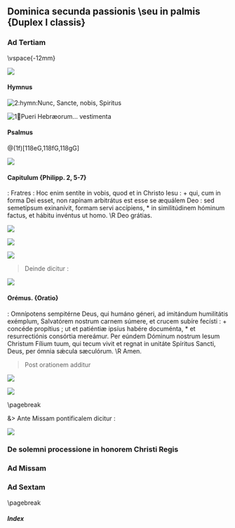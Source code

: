 ## Dominica secunda passionis \\seu in palmis <Dominica II Passionis> {Duplex I classis}

### Ad Tertiam

\vspace{-12mm}

![](Deus_in_adiutorium)

#### Hymnus

![2:hymn:Nunc, Sancte, nobis, Spiritus](Nunc_Sancte)

![1:ant:Pueri Hebræorum… vestimenta](Pueri_Hebraeorum_vestimenta)

#### Psalmus

@(1f)[118eG,118fG,118gG]

![](Pueri_Hebraeorum_vestimenta.ant)

#### Capitulum {Philipp. 2, 5-7}

: Fratres : Hoc enim sentíte in vobis, quod et in Christo Iesu : +
qui, cum in forma Dei esset, non rapínam arbitrátus est esse se æquálem Deo :
sed semetípsum exinanívit, formam servi accípiens, \*
in similitúdinem hóminum factus, et hábitu invéntus ut homo.
\R Deo grátias.

![](erue_a_framea)

![](kyrie_eleison)

![](pater_noster_secreto)

> Deinde dicitur :

![](dominus_vobiscum)

#### Orémus. {Oratio}

: Omnípotens sempitérne Deus, qui humáno géneri,
ad imitándum humilitátis exémplum, Salvatórem nostrum carnem súmere,
et crucem subíre fecísti : + concéde propítius ; ut et patiéntiæ ipsíus habére documénta, \*
et resurrectiónis consórtia mereámur.
Per eúndem Dóminum nostrum Iesum Christum Fílium tuum,
qui tecum vivit et regnat in unitáte Spíritus Sancti, Deus, per ómnia sǽcula sæculórum.
\R Amen.

> Post orationem additur

![](dominus_vobiscum.simplex)

![](benedicamus_domino.simplex)

\pagebreak

&> Ante Missam pontificalem dicitur :

![](benedicamus_domino.pontificalis)

### De solemni processione in honorem Christi Regis <Ad processionem>

### Ad Missam

### Ad Sextam

\pagebreak

##### Index

<psalms-index />

<grego-index />

<table-of-contents />
